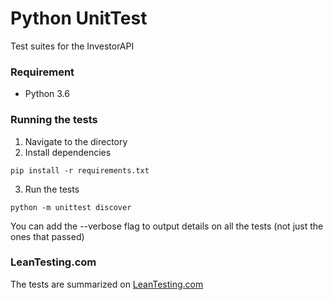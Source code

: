 # Python UnitTest
Test suites for the InvestorAPI

### Requirement
* Python 3.6

### Running the tests
1. Navigate to the directory
2. Install dependencies
```
pip install -r requirements.txt
```
3. Run the tests
```
python -m unittest discover 
```
You can add the --verbose flag to output details on all the tests (not just the ones that passed)

### LeanTesting.com
The tests are summarized on [LeanTesting.com](https://app.leantesting.com/en/projects/programming-project-2017/27955/test-suite/ "Leantesting.com Test Suite")